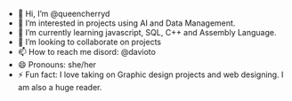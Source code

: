 - 👋 Hi, I’m @queencherryd
- 👀 I’m interested in projects using AI and Data Management. 
- 🌱 I’m currently learning javascript, SQL, C++ and Assembly Language. 
- 💞️ I’m looking to collaborate on projects
- 📫 How to reach me disord: @davioto
- 😄 Pronouns: she/her
- ⚡ Fun fact: I love taking on Graphic design projects and web designing. I am also a huge reader.

<!---
queencherryd/queencherryd is a ✨ special ✨ repository because its `README.md` (this file) appears on your GitHub profile.
You can click the Preview link to take a look at your changes.
--->
